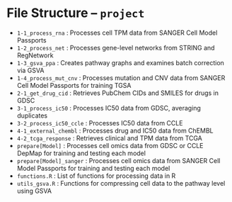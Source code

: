 # **File Structure – ```project```**
* ```1-1_process_rna``` : Processes cell TPM data from SANGER Cell Model Passports
* ```1-2_process_net``` : Processes gene-level networks from STRING and RegNetwork
* ```1-3_gsva_ppa``` : Creates pathway graphs and examines batch correction via GSVA
* ```1-4_process_mut_cnv``` : Processes mutation and CNV data from SANGER Cell Model Passports for training TGSA
* ```2-1_get_drug_cid``` : Retrieves PubChem CIDs and SMILES for drugs in GDSC
* ```3-1_process_ic50``` : Processes IC50 data from GDSC, averaging duplicates
* ```3-2_process_ic50_ccle``` : Processes IC50 data from CCLE
* ```4-1_external_chembl``` : Processes drug and IC50 data from ChEMBL
* ```4-2_tcga_response``` : Retrieves clinical and TPM data from TCGA
* ```prepare[Model]``` : Processes cell omics data from GDSC or CCLE DepMap for training and testing each model
* ```prepare[Model]_sanger``` : Processes cell omics data from SANGER Cell Model Passports for training and testing each model
* ```functions.R``` : List of functions for processing data in R
* ```utils_gsva.R``` : Functions for compressing cell data to the pathway level using GSVA
